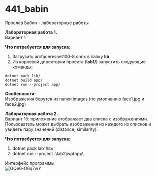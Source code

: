 # 441_babin
Ярослав Бабин - лабораторные работы

**Лабораторная работа 1.**</br>
Вариант 1

**Что потребуется для запуска:**
1) Загрузить arcfaceresnet100-8.onnx в папку **lib**
2) Из корневой директории проекта (**lab1/**) запустить следующие команды:</br>
```
dotnet pack lib/
dotnet build app/
dotnet run --project app/
```
**Особенности:**</br>
Изображения берутся из папки images (по умолчанию face1.jpg и face2.jpg)

**Лабораторная работа 2.**</br>
Вариант 1б: приложение отображает два списка с изображениями.</br> Пользователь может выбрать изображения из каждого из списков и увидеть пару значений (distance, similarity). 

**Что потребуется для запуска:**
1) dotnet pack lab1/lib/
2) dotnet run --project .\lab2\wpfapp\

Интерфейс программы:</br>
![GQe6-O6q7wY](https://user-images.githubusercontent.com/33328562/208581594-cee904a8-71ec-411f-bbc0-369e54f88b2f.jpg)

